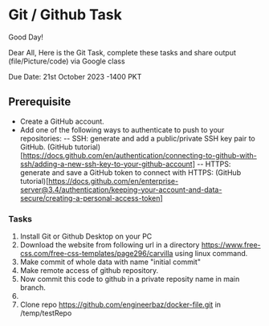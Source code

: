 # Git / Github Task

Good Day!

Dear All, 
Here is the Git Task, complete these tasks and share output (file/Picture/code) via Google class

Due Date: 21st October 2023 -1400 PKT

## Prerequisite
- Create a GitHub account.
- Add one of the following ways to authenticate to push to your repositories:
-- SSH: generate and add a public/private SSH key pair to GitHub. (GitHub tutorial)[https://docs.github.com/en/authentication/connecting-to-github-with-ssh/adding-a-new-ssh-key-to-your-github-account]
-- HTTPS: generate and save a GitHub token to connect with HTTPS: (GitHub tutorial)[https://docs.github.com/en/enterprise-server@3.4/authentication/keeping-your-account-and-data-secure/creating-a-personal-access-token]

### Tasks

1. Install Git or Github Desktop on your PC
2. Download the website from following url in a directory https://www.free-css.com/free-css-templates/page296/carvilla using linux command.
3. Make commit of whole data with name "initial commit"
4. Make remote access of github repository. 
5. Now commit this code to github in a private reposity name in main branch.
6. 
7. Clone repo https://github.com/engineerbaz/docker-file.git in /temp/testRepo
